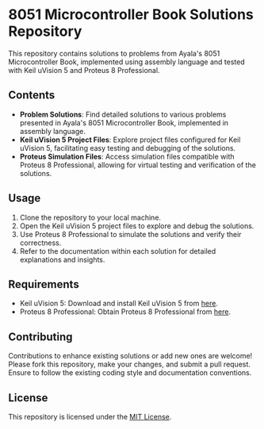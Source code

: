 # 8051 Microcontroller Book Solutions Repository

This repository contains solutions to problems from Ayala's 8051 Microcontroller Book, implemented using assembly language and tested with Keil uVision 5 and Proteus 8 Professional.

## Contents

- **Problem Solutions**: Find detailed solutions to various problems presented in Ayala's 8051 Microcontroller Book, implemented in assembly language.
- **Keil uVision 5 Project Files**: Explore project files configured for Keil uVision 5, facilitating easy testing and debugging of the solutions.
- **Proteus Simulation Files**: Access simulation files compatible with Proteus 8 Professional, allowing for virtual testing and verification of the solutions.

## Usage

1. Clone the repository to your local machine.
2. Open the Keil uVision 5 project files to explore and debug the solutions.
3. Use Proteus 8 Professional to simulate the solutions and verify their correctness.
4. Refer to the documentation within each solution for detailed explanations and insights.

## Requirements

- Keil uVision 5: Download and install Keil uVision 5 from [here](https://www.keil.com/download/).
- Proteus 8 Professional: Obtain Proteus 8 Professional from [here](https://www.labcenter.com/).

## Contributing

Contributions to enhance existing solutions or add new ones are welcome! Please fork this repository, make your changes, and submit a pull request. Ensure to follow the existing coding style and documentation conventions.

## License

This repository is licensed under the [MIT License](LICENSE).

